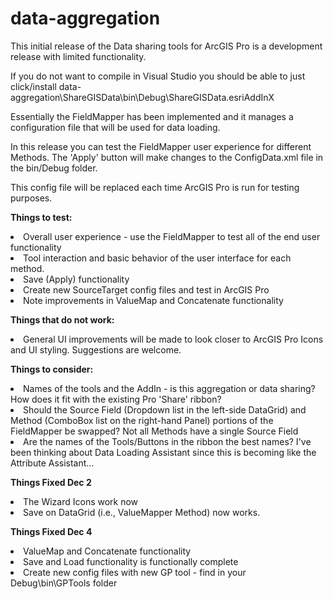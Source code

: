 # data-aggregation

This initial release of the Data sharing tools for ArcGIS Pro is a development release with limited functionality.

If you do not want to compile in Visual Studio you should be able to just click/install data-aggregation\ShareGISData\bin\Debug\ShareGISData.esriAddInX

Essentially the FieldMapper has been implemented and it manages a configuration file that will be used for data loading.

In this release you can test the FieldMapper user experience for different Methods. The 'Apply' button will make changes to the ConfigData.xml file in the bin/Debug folder.

This config file will be replaced each time ArcGIS Pro is run for testing purposes.

<strong>Things to test:</strong>
<li>Overall user experience - use the FieldMapper to test all of the end user functionality</li>
<li>Tool interaction and basic behavior of the user interface for each method.</li>
<li>Save (Apply) functionality</li>
<li>Create new SourceTarget config files and test in ArcGIS Pro</li>
<li>Note improvements in ValueMap and Concatenate functionality</li>

<strong>Things that do not work:</strong>
<li>General UI improvements will be made to look closer to ArcGIS Pro Icons and UI styling. Suggestions are welcome.</li>

<strong>Things to consider:</strong>
<li>Names of the tools and the AddIn - is this aggregation or data sharing? How does it fit with the existing Pro 'Share' ribbon?</li>
<li>Should the Source Field (Dropdown list in the left-side DataGrid) and Method (ComboBox list on the right-hand Panel) portions of the FieldMapper be swapped? Not all Methods have a single Source Field</li>
<li>Are the names of the Tools/Buttons in the ribbon the best names? I've been thinking about Data Loading Assistant since this is becoming like the Attribute Assistant...</li>

<strong>Things Fixed Dec 2</strong>
<li>The Wizard Icons work now</li>
<li>Save on DataGrid (i.e., ValueMapper Method) now works.</li>

<strong>Things Fixed Dec 4</strong>
<li>ValueMap and Concatenate functionality</li>
<li>Save and Load functionality is functionally complete</li>
<li>Create new config files with new GP tool - find in your Debug\bin\GPTools folder</li>
